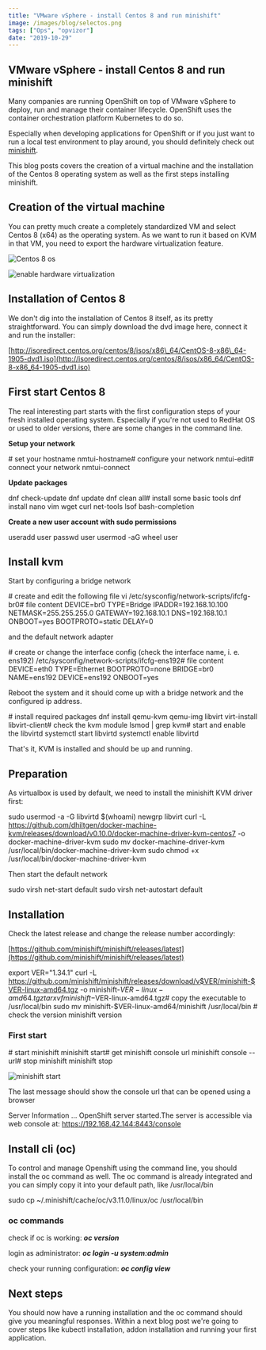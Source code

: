 ```yaml
---
title: "VMware vSphere - install Centos 8 and run minishift"
image: /images/blog/selectos.png
tags: ["Ops", "opvizor"]
date: "2019-10-29"
---
```


## VMware vSphere - install Centos 8 and run minishift

Many companies are running OpenShift on top of VMware vSphere to deploy, run and manage their container lifecycle. OpenShift uses the container orchestration platform Kubernetes to do so.

Especially when developing applications for OpenShift or if you just want to run a local test environment to play around, you should definitely check out [minishift](https://github.com/minishift/minishift).

This blog posts covers the creation of a virtual machine and the installation of the Centos 8 operating system as well as the first steps installing minishift.

## Creation of the virtual machine

You can pretty much create a completely standardized VM and select Centos 8 (x64) as the operating system. As we want to run it based on KVM in that VM, you need to export the hardware virtualization feature.

![Centos 8 os](/images/blog/selectos.png)

![enable hardware virtualization](/images/blog/hwvirt.png)

## Installation of Centos 8

We don't dig into the installation of Centos 8 itself, as its pretty straightforward. You can simply download the dvd image here, connect it and run the installer:

[http://isoredirect.centos.org/centos/8/isos/x86\_64/CentOS-8-x86\_64-1905-dvd1.iso](http://isoredirect.centos.org/centos/8/isos/x86_64/CentOS-8-x86_64-1905-dvd1.iso)

## First start Centos 8

The real interesting part starts with the first configuration steps of your fresh installed operating system. Especially if you're not used to RedHat OS or used to older versions, there are some changes in the command line.

**Setup your network**

\# set your hostname
nmtui-hostname# configure your network
nmtui-edit# connect your network
nmtui-connect

**Update packages**

dnf check-update
dnf update
dnf clean all# install some basic tools
dnf install nano vim wget curl net-tools lsof bash-completion

**Create a new user account with sudo permissions**

useradd user
passwd user
usermod -aG wheel user

## Install kvm

Start by configuring a bridge network

\# create and edit the following file
vi /etc/sysconfig/network-scripts/ifcfg-br0# file content
DEVICE=br0
TYPE=Bridge
IPADDR=192.168.10.100
NETMASK=255.255.255.0
GATEWAY=192.168.10.1
DNS=192.168.10.1
ONBOOT=yes
BOOTPROTO=static
DELAY=0

and the default network adapter

\# create or change the interface config (check the interface name, i. e. ens192)
/etc/sysconfig/network-scripts/ifcfg-ens192# file content
DEVICE=eth0
TYPE=Ethernet
BOOTPROTO=none
BRIDGE=br0
NAME=ens192
DEVICE=ens192
ONBOOT=yes

Reboot the system and it should come up with a bridge network and the configured ip address.

\# install required packages
dnf install qemu-kvm qemu-img libvirt virt-install libvirt-client# check the kvm module
lsmod | grep kvm# start and enable the libvirtd
systemctl start libvirtd
systemctl enable libvirtd

That's it, KVM is installed and should be up and running.

## Preparation

As virtualbox is used by default, we need to install the minishift KVM driver first:

sudo usermod -a -G libvirtd $(whoami)
newgrp libvirt
curl -L https://github.com/dhiltgen/docker-machine-kvm/releases/download/v0.10.0/docker-machine-driver-kvm-centos7 -o docker-machine-driver-kvm
sudo mv docker-machine-driver-kvm /usr/local/bin/docker-machine-driver-kvm
sudo chmod +x /usr/local/bin/docker-machine-driver-kvm

Then start the default network

sudo virsh net-start default
sudo virsh net-autostart default

## Installation

Check the latest release and change the release number accordingly: 

[https://github.com/minishift/minishift/releases/latest](https://github.com/minishift/minishift/releases/latest)

export VER="1.34.1"
curl -L https://github.com/minishift/minishift/releases/download/v$VER/minishift-$VER-linux-amd64.tgz -o minishift-$VER-linux-amd64.tgz
tar xvf minishift-$VER-linux-amd64.tgz# copy the executable to /usr/local/bin
sudo mv minishift-$VER-linux-amd64/minishift /usr/local/bin # check the version
minishift version

### First start

\# start minishift
minishift start# get minishift console url
minishift console --url# stop minishift
minishift stop

![minishift start](/images/blog/start.png)

The last message should show the console url that can be opened using a browser

Server Information ...
OpenShift server started.The server is accessible via web console at:
    https://192.168.42.144:8443/console

## Install cli (oc)

To control and manage Openshift using the command line, you should install the oc command as well. The oc command is already integrated and you can simply copy it into your default path, like /usr/local/bin

sudo cp ~/.minishift/cache/oc/v3.11.0/linux/oc /usr/local/bin

### oc commands

check if oc is working: _**oc version**_

login as administrator: _**oc login -u system:admin**_

check your running configuration: **_oc config view_**

## Next steps

You should now have a running installation and the oc command should give you meaningful responses. Within a next blog post we're going to cover steps like kubectl installation, addon installation and running your first application.
